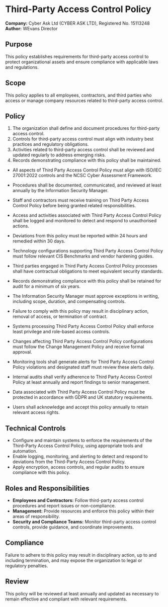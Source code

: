 # Third-Party Access Control Policy

**Company:** Cyber Ask Ltd (CYBER ASK LTD), Registered No. 15113248  
**Author:** WEvans Director

## Purpose
This policy establishes requirements for third-party access control to protect organizational assets and ensure compliance with applicable laws and regulations.

## Scope
This policy applies to all employees, contractors, and third parties who access or manage company resources related to third-party access control.

## Policy
1. The organization shall define and document procedures for third-party access control.
2. Controls for third-party access control must align with industry best practices and regulatory obligations.
3. Activities related to third-party access control shall be reviewed and updated regularly to address emerging risks.
4. Records demonstrating compliance with this policy shall be maintained.

- All aspects of Third Party Access Control Policy must align with ISO/IEC 27001:2022 controls and the NCSC Cyber Assessment Framework.
- Procedures shall be documented, communicated, and reviewed at least annually by the Information Security Manager.
- Staff and contractors must receive training on Third Party Access Control Policy before being granted related responsibilities.
- Access and activities associated with Third Party Access Control Policy shall be logged and monitored to detect and respond to unauthorised actions.
- Deviations from this policy must be reported within 24 hours and remedied within 30 days.
- Technology configurations supporting Third Party Access Control Policy must follow relevant CIS Benchmarks and vendor hardening guides.
- Third parties engaged in Third Party Access Control Policy processes shall have contractual obligations to meet equivalent security standards.
- Records demonstrating compliance with this policy shall be retained for audit for a minimum of six years.
- The Information Security Manager must approve exceptions in writing, including scope, duration, and compensating controls.
- Failure to comply with this policy may result in disciplinary action, removal of access, or termination of contract.

- Systems processing Third Party Access Control Policy shall enforce least privilege and role-based access controls.
- Changes affecting Third Party Access Control Policy configurations must follow the Change Management Policy and receive formal approval.
- Monitoring tools shall generate alerts for Third Party Access Control Policy violations and designated staff must review these alerts daily.
- Internal audits shall verify adherence to Third Party Access Control Policy at least annually and report findings to senior management.
- Data associated with Third Party Access Control Policy must be protected in accordance with GDPR and UK statutory requirements.
- Users shall acknowledge and accept this policy annually to retain relevant access rights.

## Technical Controls
- Configure and maintain systems to enforce the requirements of the Third-Party Access Control Policy, using appropriate tools and automation.
- Enable logging, monitoring, and alerting to detect and respond to deviations from the Third-Party Access Control Policy.
- Apply encryption, access controls, and regular audits to ensure compliance with this policy.

## Roles and Responsibilities
- **Employees and Contractors:** Follow third-party access control procedures and report issues or non-compliance.
- **Management:** Provide resources and enforce this policy within their areas of responsibility.
- **Security and Compliance Teams:** Monitor third-party access control controls, provide guidance, and coordinate improvements.

## Compliance
Failure to adhere to this policy may result in disciplinary action, up to and including termination, and may expose the organization to legal or regulatory penalties.

## Review
This policy will be reviewed at least annually and updated as necessary to remain effective and compliant with relevant requirements.
